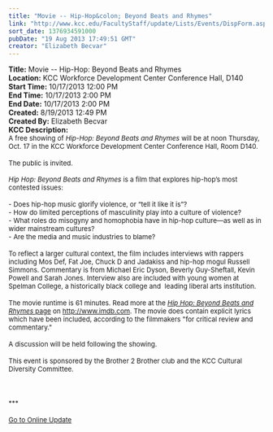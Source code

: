 ```yaml
---
title: "Movie -- Hip-Hop&colon; Beyond Beats and Rhymes"
link: "http://www.kcc.edu/FacultyStaff/update/Lists/Events/DispForm.aspx?ID=425"
sort_date: 1376934591000
pubDate: "19 Aug 2013 17:49:51 GMT"
creator: "Elizabeth Becvar"
---
```


<div><b>Title:</b> Movie -- Hip-Hop: Beyond Beats and Rhymes</div>
<div><b>Location:</b> KCC Workforce Development Center Conference Hall, D140</div>
<div><b>Start Time:</b> 10/17/2013 12:00 PM</div>
<div><b>End Time:</b> 10/17/2013 2:00 PM</div>
<div><b>End Date:</b> 10/17/2013 2:00 PM</div>
<div><b>Created:</b> 8/19/2013 12:49 PM</div>
<div><b>Created By:</b> Elizabeth Becvar</div>
<div><b>KCC Description:</b> <div class="ExternalClassE39A69E449914804B0631466F771A8B7">
<div><font size="2">A free showing of <em>Hip-Hop: Beyond Beats and Rhymes</em> will be at noon Thursday, Oct. 17 in the KCC Workforce Development Center Conference Hall, Room D140.</font></div></div>
<div class="ExternalClassE39A69E449914804B0631466F771A8B7">
<div><font size="2"></font> </div>
<div><font size="2">The public is invited.<br /><br /><em>Hip Hop: Beyond Beats and Rhymes</em> is a film that explores hip-hop’s most contested issues:</font></div>
<div><font size="2"></font> </div>
<div>
<div><font size="2">- Does hip-hop music glorify violence, or “tell it like it is”? </font></div>
<div><font size="2">- How do limited perceptions of masculinity play into a culture of violence? </font></div></div>
<div><font size="2">- What roles do misogyny and homophobia have in hip-hop culture—as well as in wider mainstream cultures? </font></div>
<div><font size="2">- Are the media and music industries to blame?</font></div>
<div><br /><font size="2">To reflect a larger cultural context, the film includes interviews with rappers including Mos Def, Fat Joe, Chuck D and Jadakiss and hip-hop mogul Russell Simmons. Commentary is from Michael Eric Dyson, Beverly Guy-Sheftall, Kevin Powell and Sarah Jones. Interview also are included with young women at Spelman College, a historically black college and  leading liberal arts institution.</font></div>
<div><font size="2"></font> </div>
<div><font size="2">The movie runtime is 61 minutes. Read more at the </font><a href="http://www.imdb.com/title/tt0976039/"><font size="2"><em>Hip Hop: Beyond Beats and Rhymes </em>page</font></a><font size="2"> on </font><a href="http://www.imdb.com/"><font size="2">http://www.imdb.com</font></a><font size="2">. The movie does contain explicit lyrics which have been included, according to the filmmakers &quot;for critical review and commentary.&quot;</font></div>
<div><br /><font size="2">A discussion will be held following the showing.</font></div>
<div><font size="2"></font> </div>
<div><font size="2">This event is sponsored by the Brother 2 Brother club and the KCC Cultural Diversity Committee.  <br /></font></div>
<div><font size="2"></font> </div>
<div><font size="2"></font> </div>
<div><font size="2"></font> </div>
<div><font size="2">***</font></div>
<div><font size="2"></font> </div>
<div><a href="/FacultyStaff/update/Pages/dailyupdate.aspx"><font size="2">Go to Online Update</font></a></div>
<div><font size="2"></font> </div>
<div><font size="2"></font> </div>
<div><font size="2"></font> </div></div></div>
